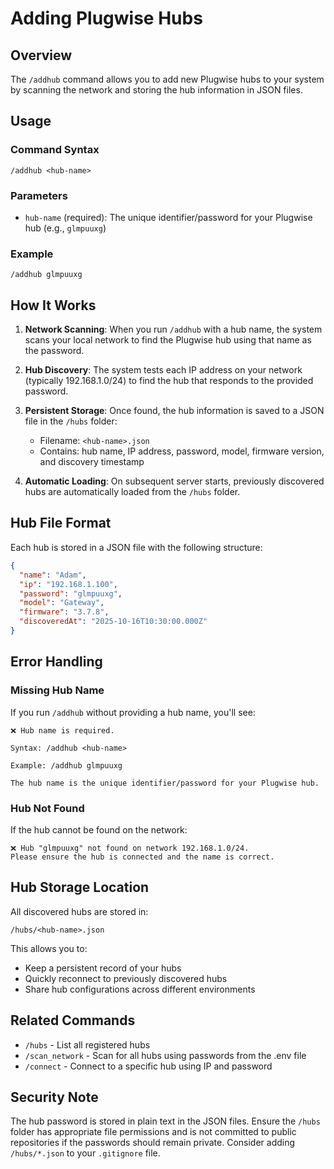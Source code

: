 # Adding Plugwise Hubs

## Overview

The `/addhub` command allows you to add new Plugwise hubs to your system by scanning the network and storing the hub information in JSON files.

## Usage

### Command Syntax

```
/addhub <hub-name>
```

### Parameters

- `hub-name` (required): The unique identifier/password for your Plugwise hub (e.g., `glmpuuxg`)

### Example

```
/addhub glmpuuxg
```

## How It Works

1. **Network Scanning**: When you run `/addhub` with a hub name, the system scans your local network to find the Plugwise hub using that name as the password.

2. **Hub Discovery**: The system tests each IP address on your network (typically 192.168.1.0/24) to find the hub that responds to the provided password.

3. **Persistent Storage**: Once found, the hub information is saved to a JSON file in the `/hubs` folder:
   - Filename: `<hub-name>.json`
   - Contains: hub name, IP address, password, model, firmware version, and discovery timestamp

4. **Automatic Loading**: On subsequent server starts, previously discovered hubs are automatically loaded from the `/hubs` folder.

## Hub File Format

Each hub is stored in a JSON file with the following structure:

```json
{
  "name": "Adam",
  "ip": "192.168.1.100",
  "password": "glmpuuxg",
  "model": "Gateway",
  "firmware": "3.7.8",
  "discoveredAt": "2025-10-16T10:30:00.000Z"
}
```

## Error Handling

### Missing Hub Name

If you run `/addhub` without providing a hub name, you'll see:

```
❌ Hub name is required.

Syntax: /addhub <hub-name>

Example: /addhub glmpuuxg

The hub name is the unique identifier/password for your Plugwise hub.
```

### Hub Not Found

If the hub cannot be found on the network:

```
❌ Hub "glmpuuxg" not found on network 192.168.1.0/24. 
Please ensure the hub is connected and the name is correct.
```

## Hub Storage Location

All discovered hubs are stored in:
```
/hubs/<hub-name>.json
```

This allows you to:
- Keep a persistent record of your hubs
- Quickly reconnect to previously discovered hubs
- Share hub configurations across different environments

## Related Commands

- `/hubs` - List all registered hubs
- `/scan_network` - Scan for all hubs using passwords from the .env file
- `/connect` - Connect to a specific hub using IP and password

## Security Note

The hub password is stored in plain text in the JSON files. Ensure the `/hubs` folder has appropriate file permissions and is not committed to public repositories if the passwords should remain private. Consider adding `/hubs/*.json` to your `.gitignore` file.
